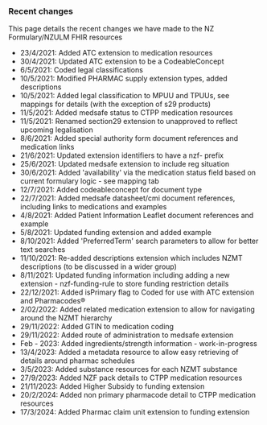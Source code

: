 ### Recent changes

This page details the recent changes we have made to the NZ Formulary/NZULM FHIR resources

- 23/4/2021: Added ATC extension to medication resources
- 30/4/2021: Updated ATC extension to be a CodeableConcept
- 6/5/2021: Coded legal classifications
- 10/5/2021: Modified PHARMAC supply extension types, added descriptions
- 10/5/2021: Added legal classification to MPUU and TPUUs, see mappings for details (with the exception of s29 products)
- 11/5/2021: Added medsafe status to CTPP medication resources
- 11/5/2021: Renamed section29 extension to unapproved to reflect upcoming legalisation
- 8/6/2021: Added special authority form document references and medication links
- 21/6/2021: Updated extension identifiers to have a nzf- prefix
- 25/6/2021: Updated medsafe extension to include reg situation
- 30/6/2021: Added 'availability' via the medication status field based on current formulary logic - see mapping tab
- 12/7/2021: Added codeableconcept for document type
- 22/7/2021: Added medsafe datasheet/cmi document references, including links to medications and examples
- 4/8/2021: Added Patient Information Leaflet document references and example
- 5/8/2021: Updated funding extension and added example
- 8/10/2021: Added 'PreferredTerm' search parameters to allow for better text searches
- 11/10/2021: Re-added descriptions extension which includes NZMT descriptions (to be discussed in a wider group)
- 8/11/2021: Updated funding information including adding a new extension - nzf-funding-rule to store funding restriction details
- 22/12/2021: Added isPrimary flag to Coded for use with ATC extension and Pharmacodes® 
- 2/02/2022: Added related medication extension to allow for navigating around the NZMT hierarchy
- 29/11/2022: Added GTIN to medication coding
- 29/11/2022: Added route of administration to medsafe extension
- Feb - 2023: Added ingredients/strength information - work-in-progress
- 13/4/2023: Added a metadata resource to allow easy retrieving of details around pharmac schedules
- 3/5/2023: Added substance resources for each NZMT substance
- 27/9/2023: Added NZF pack details to CTPP medication resources
- 21/11/2023: Added Higher Subsidy to funding extension
- 20/2/2024: Added non primary pharmacode detail to CTPP medication resources
- 17/3/2024: Added Pharmac claim unit extension to funding extension